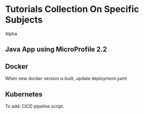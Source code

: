 # Tutorials Collection On Specific Subjects
Alpha

## Java App using MicroProfile 2.2


## Docker

When new docker version is built, update deployment.yaml

## Kubernetes

To add: CICD pipeline script.
